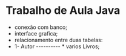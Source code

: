 
Trabalho de Aula Java
=================================

- conexão com banco;
- interface grafica;
- relacionamento entre duas tabelas:
- 1- Autor ---------- * varios Livros;
